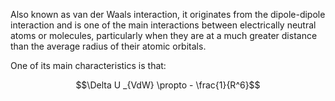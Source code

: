 Also known as van der Waals interaction, it originates from the dipole-dipole interaction and is one of the main interactions between electrically neutral atoms or molecules, particularly when they are at a much greater distance than the average radius of their atomic orbitals.

One of its main characteristics is that:

$$\Delta U _{VdW} \propto - \frac{1}{R^6}$$

